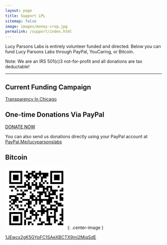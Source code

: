 ```yaml
---
layout: page
title: Support LPL
sitemap: false
image: images/money-crop.jpg
permalink: /support/index.html
---
```



Lucy Parsons Labs is entirely volunteer funded and directed. Below you can fund Lucy Parsons Labs through PayPal, YouCaring, or Bitcoin. 

Note: We are an IRS 501(c)3 not-for-profit and all donations are tax deductable!

----------------------------

## Current Funding Campaign

[Transparency In Chicago](https://www.youcaring.com/lucyparsonslabs)

## One-time Donations Via PayPal


<a href="https://PayPal.Me/lucyparsonslabs" target="_blank"><span class="donate" style="background-color:#fff;color:#000">DONATE NOW</span></a>


You can also send us donations directly using your PayPal account at [PayPal.Me/lucyparsonslabs](https://PayPal.Me/lucyparsonslabs)

## Bitcoin
![bitcoin](/images/BTCWalletQR.jpg){: .center-image }

[1JEwcx2gK5GYpFC1SAeXBCTX9mj2MjqSdE](https://blockchain.info/address/1JEwcx2gK5GYpFC1SAeXBCTX9mj2MjqSdE)


